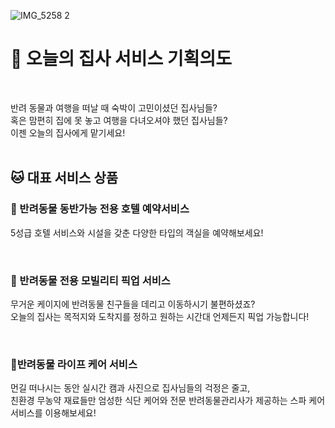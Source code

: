 ![IMG_5258 2](https://user-images.githubusercontent.com/55748886/216059408-1616791d-2a54-4b5e-bda1-ea2e96623e44.jpg)

# 🐶 오늘의 집사 서비스 기획의도
<br/>

반려 동물과 여행을 떠날 때 숙박이 고민이셨던 집사님들?
<br/>
혹은 맘편히 집에 못 놓고 여행을 다녀오셔야 했던 집사님들?
<br/>
이젠 오늘의 집사에게 맡기세요!
<br/>
<br/>


## 🐱 대표 서비스 상품


### 🎩 반려동물 동반가능 전용 호텔 예약서비스 
5성급 호텔 서비스와 시설을 갖춘 다양한 타입의 객실을 예약해보세요! <br/>

<br/>

### 👝 반려동물 전용 모빌리티 픽업 서비스
무거운 케이지에 반려동물 친구들을 데리고 이동하시기 불편하셨죠? <br/>
오늘의 집사는 목적지와 도착지를 정하고 원하는 시간대 언제든지 픽업 가능합니다! <br/>

<br/>

### 🍎반려동물 라이프 케어 서비스
먼길 떠나시는 동안 실시간 캠과 사진으로 집사님들의 걱정은 줄고, <br/>
친환경 무농약 재료들만 엄성한 식단 케어와 전문 반려동물관리사가 제공하는 스파 케어 서비스를 이용해보세요! <br/>

